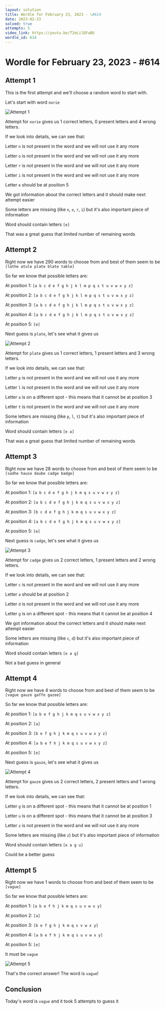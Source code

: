 ```yaml
---
layout: solution
title: Wordle for February 23, 2023 - \#614
date: 2023-02-23
solved: true
attempts: 5
video_link: https://youtu.be/T2eLilQFuBU
wordle_id: 614
---
```


# Wordle for February 23, 2023 - \#614

## Attempt 1

This is the first attempt and we'll choose a random word to start with.

Let's start with word `norie`

![Attempt 1](2023-02-23/attempt-1.png)

Attempt for `norie` gives us 1 correct letters, 0 present letters and 4 wrong letters.

If we look into details, we can see that:

Letter `n` is not present in the word and we will not use it any more

Letter `o` is not present in the word and we will not use it any more

Letter `r` is not present in the word and we will not use it any more

Letter `i` is not present in the word and we will not use it any more

Letter `e` should be at position 5

We got information about the correct letters and it should make next attempt easier

Some letters are missing (like `n`, `o`, `r`, `i`) but it's also important piece of information

Word should contain letters `[e]`

That was a great guess that limited number of remaining words



## Attempt 2

Right now we have 290 words to choose from and best of them seem to be `[lathe atule plate blate table]`

So far we know that possible letters are:

At position 1: `[a b c d e f g h j k l m p q s t u v w x y z]`

At position 2: `[a b c d e f g h j k l m p q s t u v w x y z]`

At position 3: `[a b c d e f g h j k l m p q s t u v w x y z]`

At position 4: `[a b c d e f g h j k l m p q s t u v w x y z]`

At position 5: `[e]`

Next guess is `plate`, let's see what it gives us

![Attempt 2](2023-02-23/attempt-2.png)

Attempt for `plate` gives us 1 correct letters, 1 present letters and 3 wrong letters.

If we look into details, we can see that:

Letter `p` is not present in the word and we will not use it any more

Letter `l` is not present in the word and we will not use it any more

Letter `a` is on a different spot - this means that it cannot be at position 3

Letter `t` is not present in the word and we will not use it any more

Some letters are missing (like `p`, `l`, `t`) but it's also important piece of information

Word should contain letters `[e a]`

That was a great guess that limited number of remaining words



## Attempt 3

Right now we have 28 words to choose from and best of them seem to be `[sadhe hause daube cadge badge]`

So far we know that possible letters are:

At position 1: `[a b c d e f g h j k m q s u v w x y z]`

At position 2: `[a b c d e f g h j k m q s u v w x y z]`

At position 3: `[b c d e f g h j k m q s u v w x y z]`

At position 4: `[a b c d e f g h j k m q s u v w x y z]`

At position 5: `[e]`

Next guess is `cadge`, let's see what it gives us

![Attempt 3](2023-02-23/attempt-3.png)

Attempt for `cadge` gives us 2 correct letters, 1 present letters and 2 wrong letters.

If we look into details, we can see that:

Letter `c` is not present in the word and we will not use it any more

Letter `a` should be at position 2

Letter `d` is not present in the word and we will not use it any more

Letter `g` is on a different spot - this means that it cannot be at position 4

We got information about the correct letters and it should make next attempt easier

Some letters are missing (like `c`, `d`) but it's also important piece of information

Word should contain letters `[e a g]`

Not a bad guess in general



## Attempt 4

Right now we have 4 words to choose from and best of them seem to be `[vague gauze gaffe gazee]`

So far we know that possible letters are:

At position 1: `[a b e f g h j k m q s u v w x y z]`

At position 2: `[a]`

At position 3: `[b e f g h j k m q s u v w x y z]`

At position 4: `[a b e f h j k m q s u v w x y z]`

At position 5: `[e]`

Next guess is `gauze`, let's see what it gives us

![Attempt 4](2023-02-23/attempt-4.png)

Attempt for `gauze` gives us 2 correct letters, 2 present letters and 1 wrong letters.

If we look into details, we can see that:

Letter `g` is on a different spot - this means that it cannot be at position 1

Letter `u` is on a different spot - this means that it cannot be at position 3

Letter `z` is not present in the word and we will not use it any more

Some letters are missing (like `z`) but it's also important piece of information

Word should contain letters `[e a g u]`

Could be a better guess



## Attempt 5

Right now we have 1 words to choose from and best of them seem to be `[vague]`

So far we know that possible letters are:

At position 1: `[a b e f h j k m q s u v w x y]`

At position 2: `[a]`

At position 3: `[b e f g h j k m q s v w x y]`

At position 4: `[a b e f h j k m q s u v w x y]`

At position 5: `[e]`

It must be `vague`

![Attempt 5](2023-02-23/attempt-5.png)

That's the correct answer! The word is `vague`!

## Conclusion

Today's word is `vague` and it took 5 attempts to guess it

